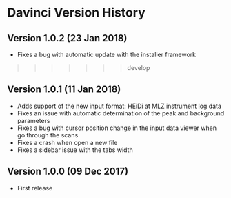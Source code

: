 # Davinci Version History

## Version 1.0.2 (23 Jan 2018)
* Fixes a bug with automatic update with the installer framework

>>>>>>> develop
## Version 1.0.1 (11 Jan 2018)
* Adds support of the new input format: HEiDi at MLZ instrument log data
* Fixes an issue with automatic determination of the peak and background parameters
* Fixes a bug with cursor position change in the input data viewer when go through the scans
* Fixes a crash when open a new file
* Fixes a sidebar issue with the tabs width

## Version 1.0.0 (09 Dec 2017)
* First release

